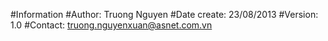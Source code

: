 #Information
	#Author: Truong Nguyen
	#Date create: 23/08/2013
	#Version: 1.0
	#Contact: truong.nguyenxuan@asnet.com.vn